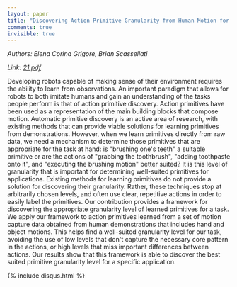 ```yaml
---
layout: paper
title: "Discovering Action Primitive Granularity from Human Motion for Human-Robot Collaboration"
comments: true
invisible: true
---
```


<p class="text-left"><i>Authors: Elena Corina Grigore, Brian Scassellati</i></p>
<p class="text-left"><i>Link: <a href="https://storage.googleapis.com/rss2017-papers/21.pdf">21.pdf</a></i></p>

Developing robots capable of making sense of their environment requires the ability to learn from observations. An important paradigm that allows for robots to both imitate humans and gain an understanding of the tasks people perform is that of action primitive discovery. Action primitives have been used as a representation of the main building blocks that compose motion. Automatic primitive discovery is an active area of research, with existing methods that can provide viable solutions for learning primitives from demonstrations. However, when we learn primitives directly from raw data, we need a mechanism to determine those primitives that are appropriate for the task at hand: is "brushing one's teeth" a suitable primitive or are the actions of "grabbing the toothbrush", "adding toothpaste onto it", and "executing the brushing motion" better suited? It is this level of granularity that is important for determining well-suited primitives for applications. Existing methods for learning primitives do not provide a solution for discovering their granularity. Rather, these techniques stop at arbitrarily chosen levels, and often use clear, repetitive actions in order to easily label the primitives. Our contribution provides a framework for discovering the appropriate granularity level of learned primitives for a task. We apply our framework to action primitives learned from a set of motion capture data obtained from human demonstrations that includes hand and object motions. This helps find a well-suited granularity level for our task, avoiding the use of low levels that don't capture the necessary core pattern in the actions, or high levels that miss important differences between actions. Our results show that this framework is able to discover the best suited primitive granularity level for a specific application.

{% include disqus.html %}